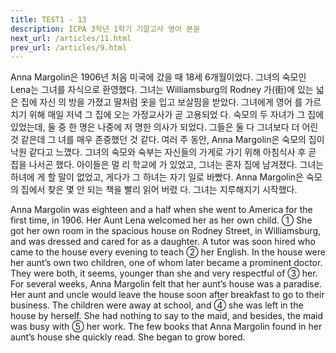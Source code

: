 ```yaml
---
title: TEST1 - 13
description: ICPA 3학년 1학기 기말고사 영어 본문
next_url: /articles/11.html
prev_url: /articles/9.html
---
```


Anna Margolin은 1906년 처음 미국에 갔을 때 18세 6개월이었다. 그녀의 숙모인 Lena는 그녀를 자식으로 환영했다. 그녀는 Williamsburg의 Rodney 가(街)에 있는 넓은 집에 자신 의 방을 가졌고 딸처럼 옷을 입고 보살핌을 받았다. 그녀에게 영어 를 가르치기 위해 매일 저녁 그 집에 오는 가정교사가 곧 고용되었 다. 숙모의 두 자녀가 그 집에 있었는데, 둘 중 한 명은 나중에 저 명한 의사가 되었다. 그들은 둘 다 그녀보다 더 어린 것 같은데 그 녀를 매우 존중했던 것 같다. 여러 주 동안, Anna Margolin은 숙모의 집이 낙원 같다고 느꼈다. 그녀의 숙모와 숙부는 자신들의 가게로 가기 위해 아침식사 후 곧 집을 나서곤 했다. 아이들은 멀 리 학교에 가 있었고, 그녀는 혼자 집에 남겨졌다. 그녀는 하녀에 게 할 말이 없었고, 게다가 그 하녀는 자기 일로 바빴다. Anna Margolin은 숙모의 집에서 찾은 몇 안 되는 책을 빨리 읽어 버렸 다. 그녀는 지루해지기 시작했다.

Anna Margolin was eighteen and a half when she went to America for the first time, in 1906. Her Aunt Lena welcomed her as her own child. ① She got her own room in the spacious house on Rodney Street, in Williamsburg, and was dressed and cared for as a daughter. A tutor was soon hired who came to the house every evening to teach ② her English. In the house were her aunt’s own two children, one of whom later became a prominent doctor. They were both, it seems, younger than she and very respectful of ③ her. For several weeks, Anna Margolin felt that her aunt’s house was a paradise. Her aunt and uncle would leave the house soon after breakfast to go to their business. The children were away at school, and ④ she was left in the house by herself. She had nothing to say to the maid, and besides, the maid was busy with ⑤ her work. The few books that Anna Margolin found in her aunt’s house she quickly read. She began to grow bored.
